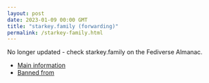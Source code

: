 ```yaml
---
layout: post
date: 2023-01-09 00:00 GMT
title: "starkey.family (forwarding)"
permalink: /starkey-family.html
---
```


No longer updated - check starkey.family on the Fediverse Almanac.

* [Main information](https://www.fediversealmanac.com/api/v1/instances/starkey.family)
* [Banned from](https://www.fediversealmanac.com/api/v1/instances/starkey.family/banned_from)


